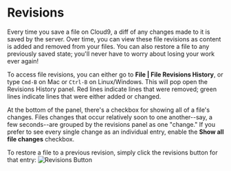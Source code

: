 # Revisions

<!-- video -->

Every time you save a file on Cloud9, a diff of any changes made to it is saved by the server. Over time, you can view these file revisions as content is added and removed from your files. You can also restore a file to any previously saved state; you'll never have to worry about losing your work ever again!

To access file revisions, you can either go to **File | File Revisions History**, or type `Cmd-B` on Mac or `Ctrl-B` on Linux/Windows. This will pop open the Revisions History panel. Red lines indicate lines that were removed; green lines indicate lines that were either added or changed.

At the bottom of the panel, there's a checkbox for showing all of a file's changes. Files changes that occur relatively soon to one another--say, a few seconds--are grouped by the revisions panel as one "change." If you prefer to see every single change as an individual entry, enable the **Show all file changes** checkbox.

To restore a file to a previous revision, simply click the revisions button for that entry: ![Revisions Button](./icons/revisions_button.png)